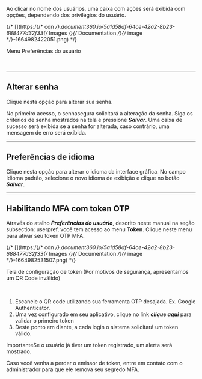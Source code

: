 Ao clicar no nome dos usuários, uma caixa com ações será exibida com opções, dependendo dos privilégios do usuário.

{/* [](https:/{/* cdn */}.document360.io/5a1d58df-64ce-42a2-8b23-688477d32f33{/* Images */}{/* Documentation */}{/* image */}-1664982422051.png) */}

Menu Preferências do usuário

 



---

## Alterar senha

Clique nesta opção para alterar sua senha.

No primeiro acesso, o senhasegura solicitará a alteração da senha. Siga os critérios de senha mostrados na tela e pressione ***Salvar***. Uma caixa de sucesso será exibida se a senha for alterada, caso contrário, uma mensagem de erro será exibida.



---

## Preferências de idioma

Clique nesta opção para alterar o idioma da interface gráfica. No campo Idioma padrão, selecione o novo idioma de exibição e clique no botão ***Salvar***.



---

## Habilitando MFA com token OTP

Através do atalho ***Preferências do usuário***, descrito neste manual na seção subsection: userpref, você tem acesso ao menu **Token**. Clique neste menu para ativar seu token OTP MFA.

{/* [](https:/{/* cdn */}.document360.io/5a1d58df-64ce-42a2-8b23-688477d32f33{/* Images */}{/* Documentation */}{/* image */}-1664982531507.png) */}

Tela de configuração de token (Por motivos de segurança, apresentamos um QR Code inválido)

 

1. Escaneie o QR code utilizando sua ferramenta OTP desajada. Ex. Google Authenticator.
2. Uma vez configurado em seu aplicativo, clique no link ***clique aqui*** para validar o primeiro token
3. Deste ponto em diante, a cada login o sistema solicitará um token válido.

ImportanteSe o usuário já tiver um token registrado, um alerta será mostrado.

Caso você venha a perder o emissor de token, entre em contato com o administrador para que ele remova seu segredo MFA.

